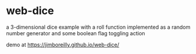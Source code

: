 # web-dice
a 3-dimensional dice example with a roll function implemented as a random number generator and some boolean flag toggling action

demo at https://jimboreilly.github.io/web-dice/

